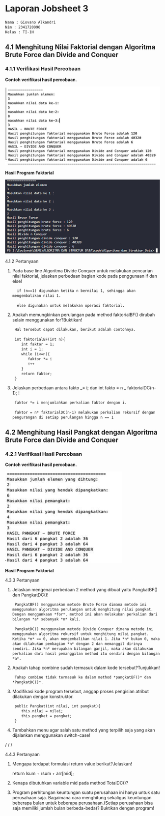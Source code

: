 # Laporan Jobsheet 3

```
Nama : Giovano Alkandri
Nim : 2341720096
Kelas : TI-1H
```

## 4.1 Menghitung Nilai Faktorial dengan Algoritma Brute Force dan Divide and Conquer

### 4.1.1 Verifikasi Hasil Percobaan

**Contoh verifikasi hasil percobaan.**

![alt text](image.png)

**Hasil Program Faktorial**

![alt text](image-1.png)

4.1.2 Pertanyaan

1.  Pada base line Algoritma Divide Conquer untuk melakukan pencarian nilai faktorial, jelaskan perbedaan bagian kode pada penggunaan if dan else!

          if (n==1) digunakan ketika n bernilai 1, sehingga akan mengembalikan nilai 1.

          else digunakan untuk melakukan operasi faktorial.

2.  Apakah memungkinkan perulangan pada method faktorialBF() dirubah selain menggunakan for?Buktikan!

         Hal tersebut dapat dilakukan, berikut adalah contohnya.

         int faktorialBF(int n){
            int faktor = 1;
            int i = 1;
            while (i<=n){
               faktor *= i
               i++
            }
            return faktor;
         }

3.  Jelaskan perbedaan antara fakto _= i; dan int fakto = n _ faktorialDC(n-1); !

         faktor *= i menjumlahkan perkalian faktor dengan i.

         faktor = n* faktorialDC(n-1) melakukan perkalian rekursif dengan pengurangan di setiap perulangan hingga n == 1

## 4.2 Menghitung Hasil Pangkat dengan Algoritma Brute Force dan Divide and Conquer

### 4.2.1 Verifikasi Hasil Percobaan

**Contoh verifikasi hasil percobaan.**

![alt text](image-2.png)

**Hasil Program Faktorial**

4.3.3 Pertanyaan

1.  Jelaskan mengenai perbedaan 2 method yang dibuat yaitu PangkatBF() dan PangkatDC()!

         PangkatBF() menggunakan metode Brute Force dimana metode ini menggunakan algoritma perulangan untuk menghitung nilai pangkat. Dengan menggunkaan *for*, method ini akan melakukan perkalian dari bilangan *a* sebanyak *n* kali.

         PangkatDC() menggunakan metode Divide Conquer dimana metode ini menggunakan algoritma rekursif untuk menghitung nilai pangkat. Ketika *n* == 0, akan mengembalikan nilai 1. Jika *n* bukan 0, maka akan dilakukan pembagian *n* dengan 2 dan memanggil dirinya sendiri. Jika *n* merupakan bilangan ganjil, maka akan dilakukan perkalian dari hasil pemanggilan method itu sendiri dengan bilangan *a*.

2.  Apakah tahap combine sudah termasuk dalam kode tersebut?Tunjukkan!

         Tahap combine tidak termasuk ke dalam method *pangkatBF()* dan *PangkatDC()*.

3.  Modifikasi kode program tersebut, anggap proses pengisian atribut dilakukan dengan konstruktor.

         public Pangkat(int nilai, int pangkat){
            this.nilai = nilai;
            this.pangkat = pangkat;
         }

4.  Tambahkan menu agar salah satu method yang terpilih saja yang akan dijalankan menggunakan switch-case!

/
/
/

4.4.3 Pertanyaan

1. Mengapa terdapat formulasi return value berikut?Jelaskan!

   return lsum + rsum + arr[mid];

2. Kenapa dibutuhkan variable mid pada method TotalDC()?
3. Program perhitungan keuntungan suatu perusahaan ini hanya untuk satu perusahaan saja.
   Bagaimana cara menghitung sekaligus keuntungan beberapa bulan untuk beberapa
   perusahaan.(Setiap perusahaan bisa saja memiliki jumlah bulan berbeda-beda)? Buktikan
   dengan program!
